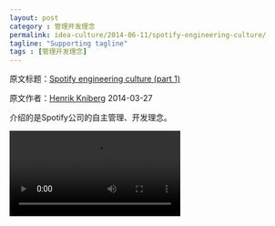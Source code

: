 ```yaml
---
layout: post
category : 管理开发理念
permalink: idea-culture/2014-06-11/spotify-engineering-culture/
tagline: "Supporting tagline"
tags : [管理开发理念]
---
```


原文标题：[Spotify engineering culture (part 1)](http://labs.spotify.com/2014/03/27/spotify-engineering-culture-part-1/)

原文作者：[Henrik Kniberg](http://gravatar.com/hkniberg)                    2014-03-27

介绍的是Spotify公司的自主管理、开发理念。

<video x-webkit-airplay="allow" preload="" src="http://pdl.vimeocdn.com/67438/039/232095067.mp4?token2=1402455321_8867cf44df2be50a9efa78addc62afc3&amp;aksessionid=9ba856da4a5715c6" poster=""></video>

<!--break-->
